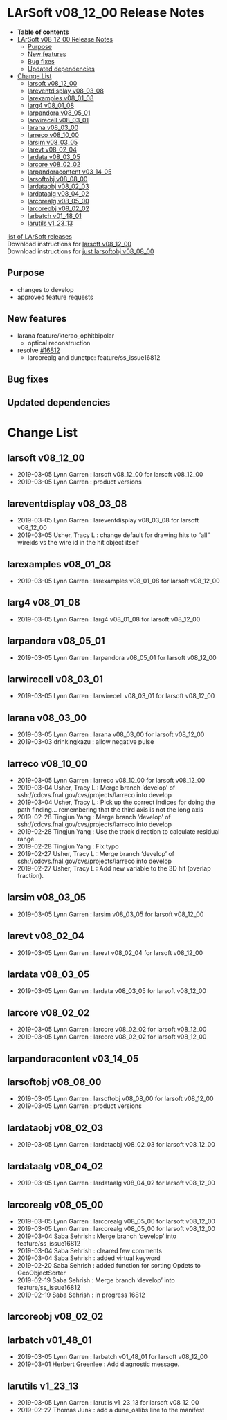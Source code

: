 LArSoft v08\_12\_00 Release Notes
======================================================================

-   **Table of contents**
-   [LArSoft v08\_12\_00 Release Notes](#LArSoft-v08_12_00-Release-Notes)
    -   [Purpose](#Purpose)
    -   [New features](#New-features)
    -   [Bug fixes](#Bug-fixes)
    -   [Updated dependencies](#Updated-dependencies)
-   [Change List](#Change-List)
    -   [larsoft v08\_12\_00](#larsoft-v08_12_00)
    -   [lareventdisplay v08\_03\_08](#lareventdisplay-v08_03_08)
    -   [larexamples v08\_01\_08](#larexamples-v08_01_08)
    -   [larg4 v08\_01\_08](#larg4-v08_01_08)
    -   [larpandora v08\_05\_01](#larpandora-v08_05_01)
    -   [larwirecell v08\_03\_01](#larwirecell-v08_03_01)
    -   [larana v08\_03\_00](#larana-v08_03_00)
    -   [larreco v08\_10\_00](#larreco-v08_10_00)
    -   [larsim v08\_03\_05](#larsim-v08_03_05)
    -   [larevt v08\_02\_04](#larevt-v08_02_04)
    -   [lardata v08\_03\_05](#lardata-v08_03_05)
    -   [larcore v08\_02\_02](#larcore-v08_02_02)
    -   [larpandoracontent v03\_14\_05](#larpandoracontent-v03_14_05)
    -   [larsoftobj v08\_08\_00](#larsoftobj-v08_08_00)
    -   [lardataobj v08\_02\_03](#lardataobj-v08_02_03)
    -   [lardataalg v08\_04\_02](#lardataalg-v08_04_02)
    -   [larcorealg v08\_05\_00](#larcorealg-v08_05_00)
    -   [larcoreobj v08\_02\_02](#larcoreobj-v08_02_02)
    -   [larbatch v01\_48\_01](#larbatch-v01_48_01)
    -   [larutils v1\_23\_13](#larutils-v1_23_13)

[list of LArSoft releases](LArSoft_release_list)\
Download instructions for [larsoft v08\_12\_00](http://scisoft.fnal.gov/scisoft/bundles/larsoft/v08_12_00/larsoft-v08_12_00.html)\
Download instructions for [just larsoftobj v08\_08\_00](http://scisoft.fnal.gov/scisoft/bundles/larsoftobj/v08_08_00/larsoftobj-v08_08_00.html)

Purpose
--------------------

-   changes to develop
-   approved feature requests

New features
------------------------------

-   larana feature/kterao\_ophitbipolar
    -   optical reconstruction
-   resolve [\#16812](/redmine/issues/16812 "Necessary Maintenance: Remove DUNE-specific code from GeometryGeo (Resolved)")
    -   larcorealg and dunetpc: feature/ss\_issue16812

Bug fixes
------------------------

Updated dependencies
----------------------------------------------

Change List
============================

larsoft v08\_12\_00
------------------------------------------

-   2019-03-05 Lynn Garren : larsoft v08\_12\_00 for larsoft v08\_12\_00
-   2019-03-05 Lynn Garren : product versions

lareventdisplay v08\_03\_08
----------------------------------------------------------

-   2019-03-05 Lynn Garren : lareventdisplay v08\_03\_08 for larsoft v08\_12\_00
-   2019-03-05 Usher, Tracy L : change default for drawing hits to “all” wireids vs the wire id in the hit object itself

larexamples v08\_01\_08
--------------------------------------------------

-   2019-03-05 Lynn Garren : larexamples v08\_01\_08 for larsoft v08\_12\_00

larg4 v08\_01\_08
--------------------------------------

-   2019-03-05 Lynn Garren : larg4 v08\_01\_08 for larsoft v08\_12\_00

larpandora v08\_05\_01
------------------------------------------------

-   2019-03-05 Lynn Garren : larpandora v08\_05\_01 for larsoft v08\_12\_00

larwirecell v08\_03\_01
--------------------------------------------------

-   2019-03-05 Lynn Garren : larwirecell v08\_03\_01 for larsoft v08\_12\_00

larana v08\_03\_00
----------------------------------------

-   2019-03-05 Lynn Garren : larana v08\_03\_00 for larsoft v08\_12\_00
-   2019-03-03 drinkingkazu : allow negative pulse

larreco v08\_10\_00
------------------------------------------

-   2019-03-05 Lynn Garren : larreco v08\_10\_00 for larsoft v08\_12\_00
-   2019-03-04 Usher, Tracy L : Merge branch ‘develop’ of ssh://cdcvs.fnal.gov/cvs/projects/larreco into develop
-   2019-03-04 Usher, Tracy L : Pick up the correct indices for doing the path finding… remembering that the third axis is not the long axis
-   2019-02-28 Tingjun Yang : Merge branch ‘develop’ of ssh://cdcvs.fnal.gov/cvs/projects/larreco into develop
-   2019-02-28 Tingjun Yang : Use the track direction to calculate residual range.
-   2019-02-28 Tingjun Yang : Fix typo
-   2019-02-27 Usher, Tracy L : Merge branch ‘develop’ of ssh://cdcvs.fnal.gov/cvs/projects/larreco into develop
-   2019-02-27 Usher, Tracy L : Add new variable to the 3D hit (overlap fraction).

larsim v08\_03\_05
----------------------------------------

-   2019-03-05 Lynn Garren : larsim v08\_03\_05 for larsoft v08\_12\_00

larevt v08\_02\_04
----------------------------------------

-   2019-03-05 Lynn Garren : larevt v08\_02\_04 for larsoft v08\_12\_00

lardata v08\_03\_05
------------------------------------------

-   2019-03-05 Lynn Garren : lardata v08\_03\_05 for larsoft v08\_12\_00

larcore v08\_02\_02
------------------------------------------

-   2019-03-05 Lynn Garren : larcore v08\_02\_02 for larsoft v08\_12\_00
-   2019-03-05 Lynn Garren : larcore v08\_02\_02 for larsoft v08\_12\_00

larpandoracontent v03\_14\_05
--------------------------------------------------------------

larsoftobj v08\_08\_00
------------------------------------------------

-   2019-03-05 Lynn Garren : larsoftobj v08\_08\_00 for larsoft v08\_12\_00
-   2019-03-05 Lynn Garren : product versions

lardataobj v08\_02\_03
------------------------------------------------

-   2019-03-05 Lynn Garren : lardataobj v08\_02\_03 for larsoft v08\_12\_00

lardataalg v08\_04\_02
------------------------------------------------

-   2019-03-05 Lynn Garren : lardataalg v08\_04\_02 for larsoft v08\_12\_00

larcorealg v08\_05\_00
------------------------------------------------

-   2019-03-05 Lynn Garren : larcorealg v08\_05\_00 for larsoft v08\_12\_00
-   2019-03-05 Lynn Garren : larcorealg v08\_05\_00 for larsoft v08\_12\_00
-   2019-03-04 Saba Sehrish : Merge branch ‘develop’ into feature/ss\_issue16812
-   2019-03-04 Saba Sehrish : cleared few comments
-   2019-03-04 Saba Sehrish : added virtual keyword
-   2019-02-20 Saba Sehrish : added function for sorting Opdets to GeoObjectSorter
-   2019-02-19 Saba Sehrish : Merge branch ‘develop’ into feature/ss\_issue16812
-   2019-02-19 Saba Sehrish : in progress 16812

larcoreobj v08\_02\_02
------------------------------------------------

larbatch v01\_48\_01
--------------------------------------------

-   2019-03-05 Lynn Garren : larbatch v01\_48\_01 for larsoft v08\_12\_00
-   2019-03-01 Herbert Greenlee : Add diagnostic message.

larutils v1\_23\_13
------------------------------------------

-   2019-03-05 Lynn Garren : larutils v1\_23\_13 for larsoft v08\_12\_00
-   2019-02-27 Thomas Junk : add a dune\_oslibs line to the manifest
